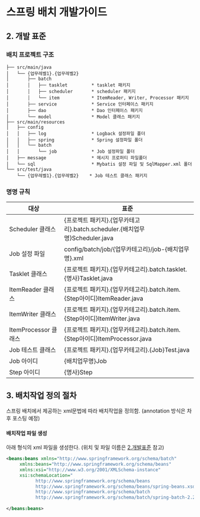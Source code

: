 # 스프링 배치 개발가이드
## <a name="springbatch2"></a>2. 개발 표준
### 배치 프로젝트 구조
```
├── src/main/java
│   └── {업무레벨1}.{업무레벨2}
│       ├── batch
│       │   ├── tasklet         * tasklet 패키지
│       │   ├── scheduler       * scheduler 패키지    
│       │   └── item            * ItemReader, Writer, Processor 패키지
│       ├── service             * Service 인터페이스 패키지
│       ├── dao                 * Dao 인터페이스 패키지
│       └── model               * Model 클래스 패키지
├── src/main/resources
│   ├── config
│   │   ├── log                 * Logback 설정파일 폴더
│   │   ├── spring              * Spring 설정파일 폴더
│   │   └── batch
│   │       └── job             * Job 설정파일 폴더
│   ├── message                 * 메시지 프로퍼티 파일폴더
│   └── sql                     * Mybatis 설정 파일 및 SqlMapper.xml 폴더
└── src/test/java
    └── {업무레벨1}.{업무레벨2}    * Job 테스트 클래스 패키지
```

### 명명 규칙
대상 | 표준
------------ | -------------
Scheduler 클래스 | {프로젝트 패키지}.{업무카테고리}.batch.scheduler.{배치업무명}Scheduler.java
Job 설정 파일 | config/batch/job/{업무카테고리}/job-{배치업무명}.xml
Tasklet 클래스 | {프로젝트 패키지}.{업무카테고리}.batch.tasklet.{명사}Tasklet.java
ItemReader 클래스 | {프로젝트 패키지}.{업무카테고리}.batch.item.{Step아이디}ItemReader.java
ItemWriter 클래스 | {프로젝트 패키지}.{업무카테고리}.batch.item.{Step아이디}ItemWriter.java
ItemProcessor 클래스 | {프로젝트 패키지}.{업무카테고리}.batch.item.{Step아이디}ItemProcessor.java
Job 테스트 클래스 | {프로젝트 패키지}.{업무카테고리}.{Job}Test.java
Job 아이디 | {배치업무명}Job
Step 아이디 | {명사}Step



## 3. 배치작업 정의 절차
스프링 배치에서 제공하는 xml문법에 따라 배치작업을 정의함. (annotation 방식은 차후 포스팅 예정)

#### 배치작업 파일 생성
아래 형식의 xml 파일을 생성한다. (위치 및 파일 이름은 [2.개발표준](#springbatch2) 참고)
```xml
<beans:beans xmlns="http://www.springframework.org/schema/batch"
     xmlns:beans="http://www.springframework.org/schema/beans"
     xmlns:xsi="http://www.w3.org/2001/XMLSchema-instance"
     xsi:schemaLocation="
           http://www.springframework.org/schema/beans
           http://www.springframework.org/schema/beans/spring-beans.xsd
           http://www.springframework.org/schema/batch
           http://www.springframework.org/schema/batch/spring-batch-2.2.xsd">
           
</beans:beans>
```
